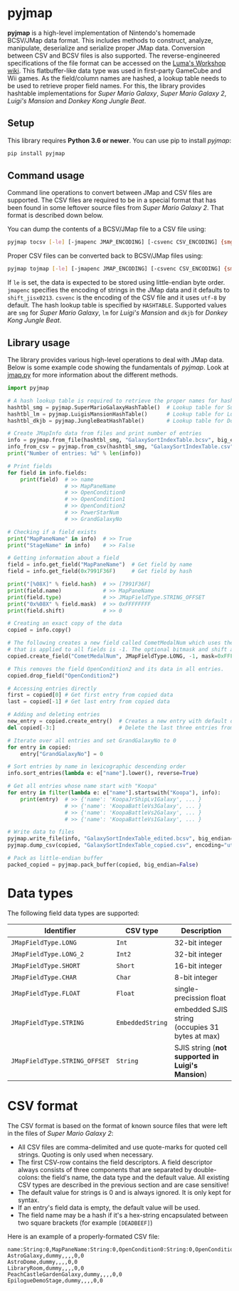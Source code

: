 
# pyjmap
**pyjmap** is a high-level implementation of Nintendo's homemade BCSV/JMap data format. This includes methods to construct, analyze, manipulate, deserialize and serialize proper JMap data. Conversion between CSV and BCSV files is also supported. The reverse-engineered specifications of the file format can be accessed on the [Luma's Workshop wiki](https://luma.aurumsmods.com/wiki/BCSV_(File_format)). This flatbuffer-like data type was used in first-party GameCube and Wii games. As the field/column names are hashed, a lookup table needs to be used to retrieve proper field names. For this, the library provides hashtable implementations for *Super Mario Galaxy*, *Super Mario Galaxy 2*, *Luigi's Mansion* and *Donkey Kong Jungle Beat*.

## Setup
This library requires **Python 3.6 or newer**. You can use pip to install *pyjmap*:
```sh
pip install pyjmap
```

## Command usage
Command line operations to convert between JMap and CSV files are supported. The CSV files are required to be in a special format that has been found in some leftover source files from *Super Mario Galaxy 2*. That format is described down below.

You can dump the contents of a BCSV/JMap file to a CSV file using:
```sh
pyjmap tocsv [-le] [-jmapenc JMAP_ENCODING] [-csvenc CSV_ENCODING] {smg,dkjb,lm} JMAP_FILE_PATH CSV_FILE_PATH
```

Proper CSV files can be converted back to BCSV/JMap files using:
```sh
pyjmap tojmap [-le] [-jmapenc JMAP_ENCODING] [-csvenc CSV_ENCODING] {smg,dkjb,lm} CSV_FILE_PATH JMAP_FILE_PATH
```

If ``le`` is set, the data is expected to be stored using little-endian byte order. ``jmapenc`` specifies the encoding of strings in the JMap data and it defaults to ``shift_jisx0213``. ``csvenc`` is the encoding of the CSV file and it uses ``utf-8`` by default. The hash lookup table is specified by ``HASHTABLE``. Supported values are ``smg`` for *Super Mario Galaxy*, ``lm`` for *Luigi's Mansion* and ``dkjb`` for *Donkey Kong Jungle Beat*.

## Library usage
The library provides various high-level operations to deal with JMap data. Below is some example code showing the fundamentals of *pyjmap*. Look at [jmap.py](pyjmap/jmap.py) for more information about the different methods.

```python
import pyjmap

# A hash lookup table is required to retrieve the proper names for hashed fields:
hashtbl_smg = pyjmap.SuperMarioGalaxyHashTable()  # Lookup table for Super Mario Galaxy 1/2
hashtbl_lm = pyjmap.LuigisMansionHashTable()      # Lookup table for Luigi's Mansion
hashtbl_dkjb = pyjmap.JungleBeatHashTable()       # Lookup table for Donkey Kong Jungle Beat

# Create JMapInfo data from files and print number of entries
info = pyjmap.from_file(hashtbl_smg, "GalaxySortIndexTable.bcsv", big_endian=True)  # Big-endian is True by default
info_from_csv = pyjmap.from_csv(hashtbl_smg, "GalaxySortIndexTable.csv")            # Load data from CSV file
print("Number of entries: %d" % len(info))                                          # >> Number of entries: 55

# Print fields
for field in info.fields:
    print(field)  # >> name
                  # >> MapPaneName
                  # >> OpenCondition0
                  # >> OpenCondition1
                  # >> OpenCondition2
                  # >> PowerStarNum
                  # >> GrandGalaxyNo

# Checking if a field exists
print("MapPaneName" in info)  # >> True
print("StageName" in info)    # >> False

# Getting information about a field
field = info.get_field("MapPaneName")  # Get field by name
field = info.get_field(0x7991F36F)     # Get field by hash

print("[%08X]" % field.hash)  # >> [7991F36F]
print(field.name)             # >> MapPaneName
print(field.type)             # >> JMapFieldType.STRING_OFFSET
print("0x%08X" % field.mask)  # >> 0xFFFFFFFF
print(field.shift)            # >> 0

# Creating an exact copy of the data
copied = info.copy()

# The following creates a new field called CometMedalNum which uses the LONG data type. The field's default value
# that is applied to all fields is -1. The optional bitmask and shift amount are 0xFFFFFFFF and 0, respectively.
copied.create_field("CometMedalNum", JMapFieldType.LONG, -1, mask=0xFFFFFFFF, shift_amount=0)

# This removes the field OpenCondition2 and its data in all entries.
copied.drop_field("OpenCondition2")

# Accessing entries directly
first = copied[0] # Get first entry from copied data
last = copied[-1] # Get last entry from copied data

# Adding and deleting entries
new_entry = copied.create_entry()  # Creates a new entry with default data for all fields
del copied[-3:]                    # Delete the last three entries from the copied data

# Iterate over all entries and set GrandGalaxyNo to 0
for entry in copied:
    entry["GrandGalaxyNo"] = 0

# Sort entries by name in lexicographic descending order
info.sort_entries(lambda e: e["name"].lower(), reverse=True)

# Get all entries whose name start with "Koopa"
for entry in filter(lambda e: e["name"].startswith("Koopa"), info):
    print(entry)  # >> {'name': 'KoopaJrShipLv1Galaxy', ... }
                  # >> {'name': 'KoopaBattleVs3Galaxy', ... }
                  # >> {'name': 'KoopaBattleVs2Galaxy', ... }
                  # >> {'name': 'KoopaBattleVs1Galaxy', ... }

# Write data to files
pyjmap.write_file(info, "GalaxySortIndexTable_edited.bcsv", big_endian=True)  # Pack and write binary
pyjmap.dump_csv(copied, "GalaxySortIndexTable_copied.csv", encoding="utf-8")  # Dump CSV content

# Pack as little-endian buffer
packed_copied = pyjmap.pack_buffer(copied, big_endian=False)
```

# Data types
The following field data types are supported:

| Identifier | CSV type | Description |
| - | - | - |
| ``JMapFieldType.LONG`` | ``Int`` | 32-bit integer
| ``JMapFieldType.LONG_2`` | ``Int2`` | 32-bit integer
| ``JMapFieldType.SHORT`` | ``Short`` | 16-bit integer
| ``JMapFieldType.CHAR`` | ``Char`` | 8-bit integer
| ``JMapFieldType.FLOAT`` | ``Float`` | single-precission float
| ``JMapFieldType.STRING`` | ``EmbeddedString`` | embedded SJIS string (occupies 31 bytes at max)
| ``JMapFieldType.STRING_OFFSET`` | ``String`` | SJIS string (**not supported in Luigi's Mansion**)

# CSV format
The CSV format is based on the format of known source files that were left in the files of *Super Mario Galaxy 2*:
* All CSV files are comma-delimited and use quote-marks for quoted cell strings. Quoting is only used when necessary.
* The first CSV-row contains the field descriptors. A field descriptor always consists of three components that are separated by double-colons: the field's name, the data type and the default value. All existing CSV types are described in the previous section and are case sensitive!
* The default value for strings is 0 and is always ignored. It is only kept for syntax.
* If an entry's field data is empty, the default value will be used.
* The field name may be a hash if it's a hex-string encapsulated between two square brackets (for example ``[DEADBEEF]``)

Here is an example of a properly-formated CSV file:
```csv
name:String:0,MapPaneName:String:0,OpenCondition0:String:0,OpenCondition1:String:0,OpenCondition2:String:0,PowerStarNum:Char:0,GrandGalaxyNo:Char:0
AstroGalaxy,dummy,,,,0,0
AstroDome,dummy,,,,0,0
LibraryRoom,dummy,,,,0,0
PeachCastleGardenGalaxy,dummy,,,,0,0
EpilogueDemoStage,dummy,,,,0,0
```